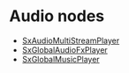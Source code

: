 # Audio nodes

- [SxAudioMultiStreamPlayer](./SxAudioMultiStreamPlayer.md)
- [SxGlobalAudioFxPlayer](./SxGlobalAudioFxPlayer.md)
- [SxGlobalMusicPlayer](./SxGlobalMusicPlayer.md)